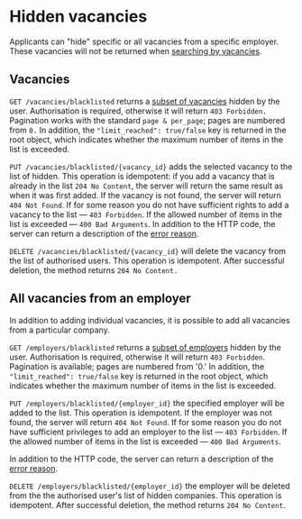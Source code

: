 # Hidden vacancies

Applicants can "hide" specific or all vacancies
from a specific employer. These vacancies will not be returned when
[searching by vacancies](vacancies.md#search).


<a name="vacancies"></a>
## Vacancies

`GET /vacancies/blacklisted` returns a [subset of vacancies](vacancies.md#search) hidden by the user.
Authorisation is required, otherwise it will return `403 Forbidden.` Pagination works with the standard `page & per_page`;
pages are numbered from `0.` In addition, the `"limit_reached": true/false` key is returned in the root object, which
indicates whether the maximum number of items in the list is exceeded.

`PUT /vacancies/blacklisted/{vacancy_id}` adds the selected vacancy to the list of hidden. This operation is idempotent:
if you add a vacancy that is already in the list `204 No Content`, the server will return the same result as when it was first added.
If the vacancy is not found, the server will return `404 Not Found`. If for some reason you do not have sufficient rights to add
a vacancy to the list — `403 Forbidden`. If the allowed number of items in the list is exceeded — `400 Bad Arguments`.
In addition to the HTTP code, the server can return a description of the [error reason](errors.md#vacancies_blacklist).

`DELETE /vacancies/blacklisted/{vacancy_id}` will delete the vacancy from the list of authorised users.
This operation is idempotent. After successful deletion, the method returns `204 No Content.`


<a name="employers"></a>
## All vacancies from an employer

In addition to adding individual vacancies, it is possible to add all vacancies from a particular company.

`GET /employers/blacklisted` returns a [subset of employers](https://api.hh.ru/openapi/en/redoc#tag/Employer-info/paths/~1employers/get) hidden by the user.
Authorisation is required, otherwise it will return `403 Forbidden`. Pagination is available; pages are numbered from '0.'
In addition, the `"limit_reached": true/false` key is returned in the root object, which indicates whether
the maximum number of items in the list is exceeded. 

`PUT /employers/blacklisted/{employer_id}` the specified employer will be added to the list. This operation is idempotent. If
the employer was not found, the server will return `404 Not Found`. If for some reason you do not have sufficient privileges to add
an employer to the list — `403 Forbidden`. If the allowed number of items in the
list is exceeded — `400 Bad Arguments`. 

In addition to the HTTP code, the server can return a description of the [error reason](errors.md#employers_blacklist).

`DELETE /employers/blacklisted/{employer_id}` the employer will be deleted from the the authorised user's list of hidden companies.
This operation is idempotent. After successful deletion, the method returns `204 No Content`.

